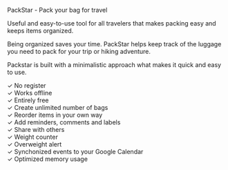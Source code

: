 PackStar - Pack your bag for travel

Useful and easy-to-use tool for all travelers that makes packing easy and keeps items organized. 

Being organized saves your time. PackStar helps keep track of the luggage you need to pack for your trip or hiking adventure. 

Packstar is built with a minimalistic approach what makes it quick and easy to use.

✓ No register <br>
✓ Works offline <br>
✓ Entirely free <br>
✓ Create unlimited number of bags <br>
✓ Reorder items in your own way <br>
✓ Add reminders, comments and labels <br>
✓ Share with others <br>
✓ Weight counter <br>
✓ Overweight alert <br>
✓ Synchonized events to your Google Calendar <br>
✓ Optimized memory usage <br>